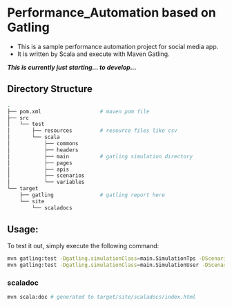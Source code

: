 # Performance_Automation based on Gatling 

- This is a sample performance automation project for social media app.
- It is written by Scala and execute with Maven Gatling.

**_This is currently just starting... to develop..._**

## Directory Structure

```bash
.
├── pom.xml                   # maven pom file
├── src
│   └── test
│       ├── resources         # resource files like csv
│       └── scala
│           ├── commons
│           ├── headers
│           ├── main          # gatling simulation directory 
│           ├── pages
│           ├── apis
│           ├── scenarios
│           └── variables
└── target
    ├── gatling               # gatling report here
    └── site
        └── scaladocs
```

## Usage:

To test it out, simply execute the following command:
```bash
mvn gatling:test -Dgatling.simulationClass=main.SimulationTps -DScenarioName=all
mvn gatling:test -Dgatling.simulationClass=main.SimulationUser -DScenarioName=scn1,scn2 -DProxy

```

### scaladoc
```bash
mvn scala:doc # generated to target/site/scaladocs/index.html
```
